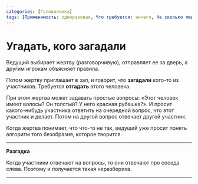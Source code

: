```yaml
---
categories: [Головоломка]
tags: [Применимость: одноразовая, Что требуется: ничего, На сколько людей рассчитано: от 5, Подвижность: нет]
---
```


# Угадать, кого загадали

Ведущий выбирает жертву (разговорчивую), отправляет ее за дверь, а другим игрокам объясняет правила.

Потом жертву приглашает в зал, и говорит, что **загадали** кого-то из участников. Требуется **отгадать** этого человека.

При этом жертва может задавать простые вопросы: «Этот человек имеет волосы? Он толстый? У него красная рубашка?». И просит какого-нибудь участника ответить на очередной вопрос, что этот участник и делает. Потом на другой вопрос отвечает другой участник.

Когда жертва понимает, что что-то не так, ведущий уже просит понять алгоритм того безобразия, которое творится.

---

**Разгадка** <!-- !details -->

Когда участники отвечают на вопросы, то они отвечают про соседа слева. Поэтому и получается такая неразбериха.

---

